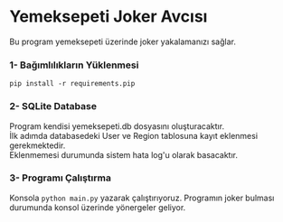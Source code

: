 # Yemeksepeti Joker Avcısı
Bu program yemeksepeti üzerinde joker yakalamanızı sağlar.
### 1- Bağımlılıkların Yüklenmesi 
```pip install -r requirements.pip```
### 2- SQLite Database
Program kendisi yemeksepeti.db dosyasını oluşturacaktır.<br>
İlk adımda databasedeki User ve Region tablosuna kayıt eklenmesi gerekmektedir.
<br> Eklenmemesi durumunda sistem hata log'u olarak basacaktır.

### 3- Programı Çalıştırma
Konsola ```python main.py``` yazarak çalıştırıyoruz. 
Programın joker bulması durumunda konsol üzerinde yönergeler geliyor. 